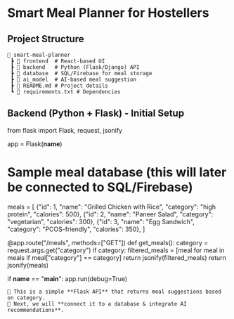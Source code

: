 # Smart Meal Planner for Hostellers

## Project Structure

```
📂 smart-meal-planner
 ┣ 📂 frontend  # React-based UI
 ┣ 📂 backend   # Python (Flask/Django) API
 ┣ 📂 database  # SQL/Firebase for meal storage
 ┣ 📂 ai_model  # AI-based meal suggestion
 ┣ 📜 README.md # Project details
 ┗ 📜 requirements.txt # Dependencies
```

## Backend (Python + Flask) - Initial Setup

from flask import Flask, request, jsonify

app = Flask(__name__)

# Sample meal database (this will later be connected to SQL/Firebase)
meals = [
    {"id": 1, "name": "Grilled Chicken with Rice", "category": "high protein", "calories": 500},
    {"id": 2, "name": "Paneer Salad", "category": "vegetarian", "calories": 300},
    {"id": 3, "name": "Egg Sandwich", "category": "PCOS-friendly", "calories": 350},
]

@app.route("/meals", methods=["GET"])
def get_meals():
    category = request.args.get("category")
    if category:
        filtered_meals = [meal for meal in meals if meal["category"] == category]
        return jsonify(filtered_meals)
    return jsonify(meals)

if __name__ == "__main__":
    app.run(debug=True)

```
🔹 This is a simple **Flask API** that returns meal suggestions based on category.
🔹 Next, we will **connect it to a database & integrate AI recommendations**.
